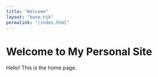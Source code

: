 ```yaml
---
title: "Welcome"
layout: "base.njk"
permalink: "/index.html"
---
```


# Welcome to My Personal Site

Hello! This is the home page.
